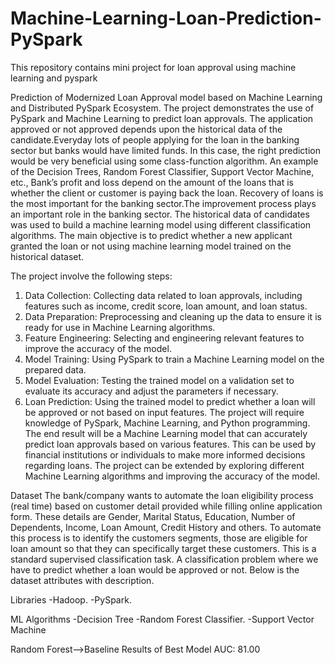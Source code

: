 # Machine-Learning-Loan-Prediction-PySpark
This repository contains mini project for loan approval using machine learning and pyspark

Prediction of Modernized Loan Approval model based on Machine Learning and Distributed PySpark Ecosystem.
The project demonstrates the use of PySpark and Machine Learning to predict loan approvals. The application approved or not approved depends upon 
the historical data of the candidate.Everyday lots of people applying for the loan in the banking sector but banks would have limited funds. 
In this case, the right prediction would be very beneficial using some class-function algorithm. An example of the Decision Trees, 
Random Forest Classifier, Support Vector Machine, etc., Bank’s profit and loss depend on the amount of the loans that is whether the 
client or customer is paying back the loan. Recovery of loans is the most important for the banking sector.The improvement process plays
an important role in the banking sector. The historical data of candidates was used to build a machine learning model using different classification 
algorithms. The main objective is to predict whether a new applicant granted the loan or not using machine learning model trained on the historical dataset.

The project involve the following steps:
1.	Data Collection: Collecting data related to loan approvals, including features such as income, credit score, loan amount, and loan status.
2.	Data Preparation: Preprocessing and cleaning up the data to ensure it is ready for use in Machine Learning algorithms.
3.	Feature Engineering: Selecting and engineering relevant features to improve the accuracy of the model.
4.	Model Training: Using PySpark to train a Machine Learning model on the prepared data.
5.	Model Evaluation: Testing the trained model on a validation set to evaluate its accuracy and adjust the parameters if necessary.
6.	Loan Prediction: Using the trained model to predict whether a loan will be approved or not based on input features.
The project will require knowledge of PySpark, Machine Learning, and Python programming. The end result will be a Machine Learning model that can accurately predict loan approvals based on various features. This can be used by financial institutions or individuals to make more informed decisions regarding loans. The project can be extended by exploring different Machine Learning algorithms and improving the accuracy of the model.

Dataset
The bank/company wants to automate the loan eligibility process (real time) based on customer detail provided while filling online application form. These 
details are Gender, Marital Status, Education, Number of Dependents, Income, Loan Amount, Credit History and others. To automate this process is to
identify the customers segments, those are eligible for loan amount so that they can specifically target these customers. This is a standard supervised
classification task. A classification problem where we have to predict whether a loan would be approved or not. Below is the dataset attributes with description.

Libraries
-Hadoop.
-PySpark.

ML Algorithms
-Decision Tree
-Random Forest Classifier.
-Support Vector Machine

Random Forest-->Baseline Results of Best Model AUC: 81.00

